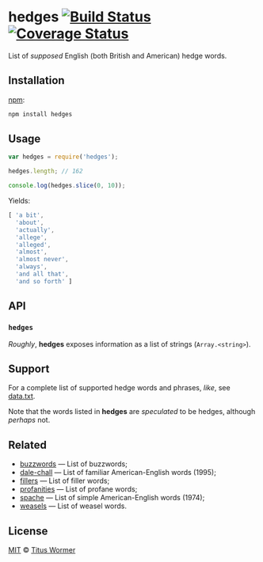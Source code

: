# hedges [![Build Status][travis-badge]][travis] [![Coverage Status][codecov-badge]][codecov]

List of _supposed_ English (both British and American) hedge words.

## Installation

[npm][npm-install]:

```bash
npm install hedges
```

## Usage

```js
var hedges = require('hedges');

hedges.length; // 162

console.log(hedges.slice(0, 10));
```

Yields:

```js
[ 'a bit',
  'about',
  'actually',
  'allege',
  'alleged',
  'almost',
  'almost never',
  'always',
  'and all that',
  'and so forth' ]
```

## API

### `hedges`

_Roughly_, **hedges** exposes information as a list of strings
(`Array.<string>`).

## Support

For a complete list of supported hedge words and phrases, _like_, see
[data.txt][data].

Note that the words listed in **hedges** are _speculated_ to be hedges,
although _perhaps_ not.

## Related

*   [buzzwords](https://github.com/wooorm/buzzwords)
    — List of buzzwords;
*   [dale-chall](https://github.com/wooorm/dale-chall)
    — List of familiar American-English words (1995);
*   [fillers](https://github.com/wooorm/fillers)
    — List of filler words;
*   [profanities](https://github.com/wooorm/profanities)
    — List of profane words;
*   [spache](https://github.com/wooorm/spache)
    — List of simple American-English words (1974);
*   [weasels](https://github.com/wooorm/weasels)
    — List of weasel words.

## License

[MIT][license] © [Titus Wormer][author]

<!-- Definitions -->

[travis-badge]: https://img.shields.io/travis/wooorm/hedges.svg

[travis]: https://travis-ci.org/wooorm/hedges

[codecov-badge]: https://img.shields.io/codecov/c/github/wooorm/hedges.svg

[codecov]: https://codecov.io/github/wooorm/hedges

[npm-install]: https://docs.npmjs.com/cli/install

[license]: LICENSE

[author]: http://wooorm.com

[data]: data.txt
